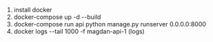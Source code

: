 1. install docker
2. docker-compose up -d --build
3. docker-compose run api python manage.py runserver 0.0.0.0:8000
4. docker logs --tail 1000 -f  magdan-api-1  (logs)